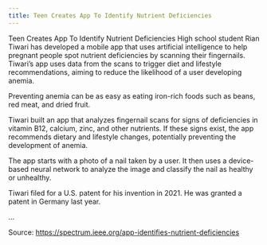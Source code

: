 ```yaml
---
title: Teen Creates App To Identify Nutrient Deficiencies
---
```


Teen Creates App To Identify Nutrient Deficiencies
High school student Rian Tiwari has developed a mobile app that uses artificial intelligence to help pregnant people spot nutrient deficiencies by scanning their fingernails. Tiwari’s app uses data from the scans to trigger diet and lifestyle recommendations, aiming to reduce the likelihood of a user developing anemia.

Preventing anemia can be as easy as eating iron-rich foods such as beans, red meat, and dried fruit.

Tiwari built an app that analyzes fingernail scans for signs of deficiencies in vitamin B12, calcium, zinc, and other nutrients. If these signs exist, the app recommends dietary and lifestyle changes, potentially preventing the development of anemia.

The app starts with a photo of a nail taken by a user. It then uses a device-based neural network to analyze the image and classify the nail as healthy or unhealthy.

Tiwari filed for a U.S. patent for his invention in 2021. He was granted a patent in Germany last year.


...

Source: https://spectrum.ieee.org/app-identifies-nutrient-deficiencies
